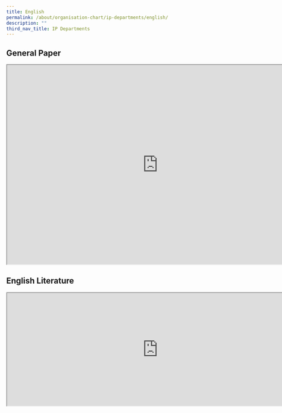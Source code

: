 ```yaml
---
title: English
permalink: /about/organisation-chart/ip-departments/english/
description: ""
third_nav_title: IP Departments
---
```

<h2>General Paper</h2>
<div><p>
<iframe src="https://docs.google.com/document/d/e/2PACX-1vTaN1J-_k_J91r2jMgq4g4TGFZiTMQz6iGkpihfKw3nW3kobabttKCIbeD4_YzTInSbgD6arTQb1suu/pub?embedded=true" width=800px height=530px scrolling="no"></iframe>
</p>

<h2>English Literature</h2>
<p>
<iframe src="https://docs.google.com/document/d/e/2PACX-1vTofDmhwaUlGCJtlhjBgPTxn31ks4KEE09HWkf9J9Jw4VpF4fHM1LtQOQQrS00Bs5WS67uMPojJYSkt/pub?embedded=true" width=800px height=300px scrolling="no"></iframe>
</p></div>